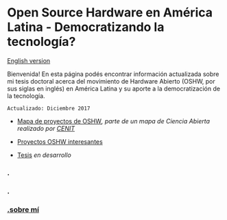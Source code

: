 # Open Source Hardware en América Latina - Democratizando la tecnología?


[English version](README.md)


Bienvenida! En esta página podés encontrar información actualizada sobre mi tesis doctoral acerca del movimiento de Hardware Abierto (OSHW, por sus siglas en inglés) en América Latina y su aporte a la democratización de la tecnología. 

```
Actualizado: Diciembre 2017
```

- [Mapa de proyectos de OSHW](http://u.osmfr.org/m/187670/)_, parte de un mapa de Ciencia Abierta realizado por [CENIT](https://fund-cenit.org.ar)_

- [Proyectos OSHW interesantes](/phD_EN/proyectos.md)

- [Tesis](/phd_ES/tesis.md) _en desarrollo_

### .
### .
### [.sobre mí](/phd/phd_ES/yo.md)
